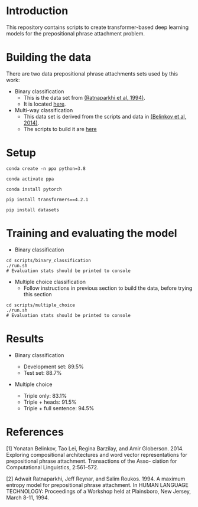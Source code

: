 # Introduction

This repository contains scripts to create transformer-based deep learning models for the prepositional phrase attachment problem. 

# Building the data

There are two data prepositional phrase attachments sets used by this work:
* Binary classification
   * This is the data set from [(Ratnaparkhi et al, 1994)](https://www.aclweb.org/anthology/H94-1048.pdf). 
   * It is located [here](./data/RRR1994).
* Multi-way classification
   * This data set is derived from the scripts and data in [(Belinkov et al, 2014)](https://www.mitpressjournals.org/doi/pdfplus/10.1162/tacl_a_00203). 
   * The scripts to build it are [here](./scripts/data_prep/README.md)

# Setup
```
conda create -n ppa python=3.8

conda activate ppa

conda install pytorch

pip install transformers==4.2.1

pip install datasets
```
# Training and evaluating the model

* Binary classification
```
cd scripts/binary_classification
./run.sh
# Evaluation stats should be printed to console
```
    
* Multiple choice classification
   * Follow instructions in previous section to build the data, before trying this section
```
cd scripts/multiple_choice
./run.sh
# Evaluation stats should be printed to console
```
   
# Results

* Binary classification
   * Development set: 89.5%
   * Test set: 88.7%
    
* Multiple choice
   * Triple only: 83.1%
   * Triple + heads: 91.5%
   * Triple + full sentence: 94.5%
   
# References

[1] Yonatan Belinkov, Tao Lei, Regina Barzilay, and Amir Globerson. 2014. Exploring compositional architectures and word vector representations for prepositional phrase attachment. Transactions of the Asso- ciation for Computational Linguistics, 2:561–572.

[2] Adwait Ratnaparkhi, Jeff Reynar, and Salim Roukos. 1994. A maximum entropy model for prepositional phrase attachment. In HUMAN LANGUAGE TECHNOLOGY: Proceedings of a Workshop held at Plainsboro, New Jersey, March 8-11, 1994.


